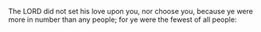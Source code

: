 The LORD did not set his love upon you, nor choose you, because ye were more in number than any people; for ye were the fewest of all people:

